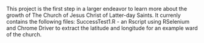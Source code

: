 This project is the first step in a larger endeavor to learn more about the growth of The Church of Jesus Christ of Latter-day Saints. It currenly contains the following files:
SuccessTest1.R - an Rscript using RSelenium and Chrome Driver to extract the latitude and longitude for an example ward of the church.
